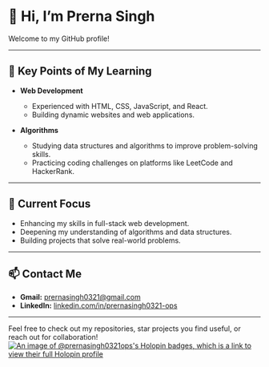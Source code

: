 # 👋 Hi, I’m Prerna Singh

Welcome to my GitHub profile!

---

## 🚀 **Key Points of My Learning**

- **Web Development**
  - Experienced with HTML, CSS, JavaScript, and React.
  - Building dynamic websites and web applications.
  

- **Algorithms**
  - Studying data structures and algorithms to improve problem-solving skills.
  - Practicing coding challenges on platforms like LeetCode and HackerRank.


---

## 🌱 **Current Focus**

- Enhancing my skills in full-stack web development.
- Deepening my understanding of algorithms and data structures.
- Building projects that solve real-world problems.

---

## 📫 **Contact Me**

- **Gmail:** prernasingh0321@gmail.com
- **LinkedIn:** [linkedin.com/in/prernasingh0321-ops](https://www.linkedin.com/in/prernasingh0321-ops)

---

Feel free to check out my repositories, star projects you find useful, or reach out for collaboration!
[![An image of @prernasingh0321ops's Holopin badges, which is a link to view their full Holopin profile](https://holopin.me/prernasingh0321ops)](https://holopin.io/@prernasingh0321ops)

